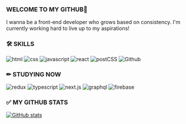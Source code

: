   
### WELCOME TO MY GITHUB💜

I wanna be a front-end developer who grows based on consistency. I'm currently working hard to live up to my aspirations!

### 🛠 SKILLS
![html](https://img.shields.io/badge/html-e34f26?style=for-the-badge&logo=html5&logoColor=white)&nbsp;![css](https://img.shields.io/badge/css-1572b6?style=for-the-badge&logo=css3&logoColor=white)&nbsp;![javascript](https://img.shields.io/badge/javascript-f7df1e?style=for-the-badge&logo=javascript&logoColor=white)&nbsp;![react](https://img.shields.io/badge/react-444444?style=for-the-badge&logo=react)&nbsp;![postCSS](https://img.shields.io/badge/PostCSS-dd3a0a?style=for-the-badge&logo=postcss&logoColor=white)&nbsp;![Github](https://img.shields.io/badge/github-181717?style=for-the-badge&logo=github)

### ✏ STUDYING NOW
![redux](https://img.shields.io/badge/redux-764abc?style=for-the-badge&logo=redux&logoColor=white)&nbsp;![typescript](https://img.shields.io/badge/typescript-3178C6?style=for-the-badge&logo=typescript&logoColor=white)&nbsp;![next.js](https://img.shields.io/badge/next.js-000000?style=for-the-badge&logo=next.js&logoColor=white)&nbsp;![graphql](https://img.shields.io/badge/graphql-E10098?style=for-the-badge&logo=graphql&logoColor=white)&nbsp;![firebase](https://img.shields.io/badge/firebase-ffca28?style=for-the-badge&logo=firebase&logoColor=white)


### ✅ MY GITHUB STATS
[![GitHub stats](https://github-readme-stats.vercel.app/api?username=hheeseung)](https://github.com/hheeseung/github-readme-stats)
